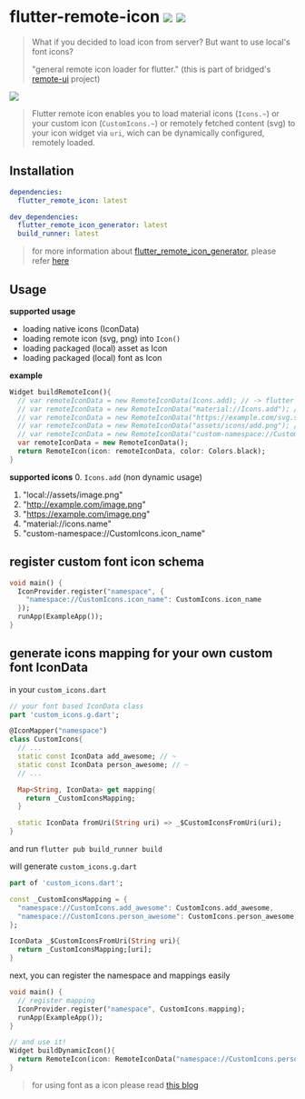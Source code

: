 # flutter-remote-icon [![](https://img.shields.io/badge/pub-latest-brightgreen)](https://pub.dev/packages/flutter_remote_icon) [![](https://img.shields.io/badge/generator-latest-brightgreen)](https://pub.dev/packages/flutter_remote_icon_generator)

> What if you decided to load icon from server? But want to use local's font icons?
>
> "general remote icon loader for flutter." (this is part of bridged's [remote-ui](https://github.com/softmarshmallow/remote-ui) project)

![](./doc/remote-icon-demo.gif)



> Flutter remote icon enables you to load material icons (`Icons.~`) or your custom icon (`CustomIcons.~`) or remotely fetched content (svg) to your icon widget via `uri`, wich can be dynamically configured, remotely loaded.

## Installation

```yaml
dependencies:
  flutter_remote_icon: latest

dev_dependencies:
  flutter_remote_icon_generator: latest
  build_runner: latest
```
> for more information about  [flutter_remote_icon_generator](../flutter_remote_icon_generator), please refer [here](../flutter_remote_icon_generator)



## Usage

**supported usage**
* loading native icons (IconData)
* loading remote icon (svg, png) into `Icon()`
* loading packaged (local) asset as Icon
* loading packaged (local) font as Icon

**example**
```dart
Widget buildRemoteIcon(){
  // var remoteIconData = new RemoteIconData(Icons.add); // -> flutter native material icons
  // var remoteIconData = new RemoteIconData("material://Icons.add"); // -> native material icons remotely (dynamically)  
  // var remoteIconData = new RemoteIconData("https://example.com/svg.svg");  // -> loading remote svg
  // var remoteIconData = new RemoteIconData("assets/icons/add.png"); // -> loading local assets 
  // var remoteIconData = new RemoteIconData("custom-namespace://CustomIcons.icon_name"); // -> (requires pre-usage definition)
  var remoteIconData = new RemoteIconData();
  return RemoteIcon(icon: remoteIconData, color: Colors.black);
}
```

**supported icons**
0.  `Icons.add` (non dynamic usage)
1.  "local://assets/image.png"
2.  "http://example.com/image.png"
3.  "https://example.com/image.png"
4.  "material://icons.name"
5.  "custom-namespace://CustomIcons.icon_name"



## register custom font icon schema
```dart
void main() {
  IconProvider.register("namespace", {
    "namespace://CustomIcons.icon_name": CustomIcons.icon_name
  });
  runApp(ExampleApp());
}
```

## generate icons mapping for your own custom font IconData

in your `custom_icons.dart`
```dart
// your font based IconData class
part 'custom_icons.g.dart';

@IconMapper("namespace")
class CustomIcons{
  // ...
  static const IconData add_awesome; // ~
  static const IconData person_awesome; // ~
  // ...

  Map<String, IconData> get mapping{
    return _CustomIconsMapping;
  }

  static IconData fromUri(String uri) => _$CustomIconsFromUri(uri);
}
```

and run `flutter pub build_runner build`

will generate `custom_icons.g.dart`
```dart
part of 'custom_icons.dart';

const _CustomIconsMapping = {
  "namespace://CustomIcons.add_awesome": CustomIcons.add_awesome,
  "namespace://CustomIcons.person_awesome": CustomIcons.person_awesome,
};

IconData _$CustomIconsFromUri(String uri){
  return _CustomIconsMapping;[uri];
}
```

next, you can register the namespace and mappings easily
```dart
void main() {
  // register mapping
  IconProvider.register("namespace", CustomIcons.mapping);
  runApp(ExampleApp());
}

// and use it!
Widget buildDynamicIcon(){
  return RemoteIcon(icon: RemoteIconData("namespace://CustomIcons.person_awesome"));
}
```

> for using font as a icon please read [this blog](https://medium.com/flutterpub/how-to-use-custom-icons-in-flutter-834a079d977)